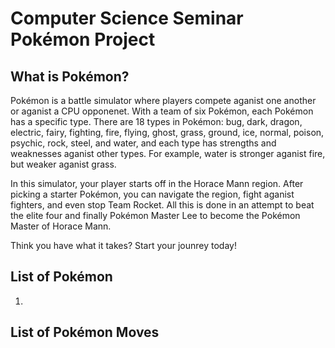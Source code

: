 # Computer Science Seminar Pokémon Project
## What is Pokémon?
Pokémon is a battle simulator where players compete aganist one another or aganist a CPU opponenet. With a team of six Pokémon, each Pokémon has a specific type. There are 18 types in Pokémon: bug, dark, dragon, electric, fairy, fighting, fire, flying, ghost, grass, ground, ice, normal, poison, psychic, rock, steel, and water, and each type has strengths and weaknesses aganist other types. For example, water is stronger aganist fire, but weaker aganist grass. 

In this simulator, your player starts off in the Horace Mann region. After picking a starter Pokémon, you can navigate the region, fight aganist fighters, and even stop Team Rocket. All this is done in an attempt to beat the elite four and finally Pokémon Master Lee to become the Pokémon Master of Horace Mann.

Think you have what it takes? Start your jounrey today!

## List of Pokémon
1. 

## List of Pokémon Moves
